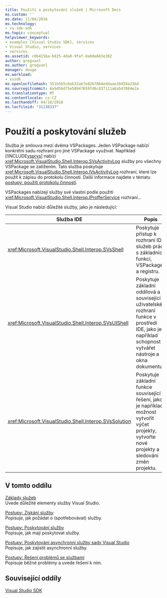 ```yaml
---
title: Použití a poskytování služeb | Microsoft Docs
ms.custom: ''
ms.date: 11/04/2016
ms.technology:
- vs-ide-sdk
ms.topic: conceptual
helpviewer_keywords:
- examples [Visual Studio SDK], services
- Visual Studio, services
- services
ms.assetid: c0b415ba-b825-4da0-9faf-8a60a663e302
author: gregvanl
ms.author: gregvanl
manager: douge
ms.workload:
- vssdk
ms.openlocfilehash: 351b5b5c0ab32ab7e8267864eddaae10459a23bd
ms.sourcegitcommit: 6a9d5bd75e50947659fd6c837111a6a547884e2a
ms.translationtype: MT
ms.contentlocale: cs-CZ
ms.lasthandoff: 04/16/2018
ms.locfileid: "31138337"
---
```

# <a name="using-and-providing-services"></a>Použití a poskytování služeb
Služba je smlouva mezi dvěma VSPackages. Jeden VSPackage nabízí konkrétní sadu rozhraní pro jiné VSPackage využívat. Například [!INCLUDE[vsprvs](../code-quality/includes/vsprvs_md.md)] nabízí <xref:Microsoft.VisualStudio.Shell.Interop.SVsActivityLog> služby pro všechny VSPackage se zatížením. Tato služba poskytuje <xref:Microsoft.VisualStudio.Shell.Interop.IVsActivityLog> rozhraní, které lze použít k zápisu do protokolu činnosti. Další informace najdete v tématu [postupy: použití protokolu činnosti](../extensibility/how-to-use-the-activity-log.md).  
  
 VSPackages nabízejí služby své vlastní podle použití <xref:Microsoft.VisualStudio.Shell.Interop.IProfferService> rozhraní...  
  
 Visual Studio nabízí důležité služby, jako je následující:  
  
|Služba IDE|Popis|  
|-----------------|-----------------|  
|<xref:Microsoft.VisualStudio.Shell.Interop.SVsShell>|Poskytuje přístup k rozhraní IDE služeb práci s základních funkcí, VSPackages a registru.|  
|<xref:Microsoft.VisualStudio.Shell.Interop.SVsUIShell>|Poskytuje základní oddílová a související uživatelské rozhraní funkce v prostředí IDE, jako je například schopnost vytvářet nástroje a okna dokumentu.|  
|<xref:Microsoft.VisualStudio.Shell.Interop.SVsSolution>|Poskytuje základní funkce související s řešení, jako je například možnost vytvořit výčet projekty, vytvořte nové projekty a sledování změn projektu.|  
  
## <a name="in-this-section"></a>V tomto oddílu  
 [Základy služeb](../extensibility/internals/service-essentials.md)  
 Uvede důležité elementy služby Visual Studio.  
  
 [Postupy: Získání služby](../extensibility/how-to-get-a-service.md)  
 Popisuje, jak požádat o (spotřebovávat) služby.  
  
 [Postupy: Poskytování služby](../extensibility/how-to-provide-a-service.md)  
 Popisuje, jak mají poskytovat služby.  
  
 [Postupy: Poskytování asynchronní služby sady Visual Studio](../extensibility/how-to-provide-an-asynchronous-visual-studio-service.md)  
 Popisuje, jak zajistit asynchronní služby.  
  
 [Postupy: Řešení problémů se službami](../extensibility/how-to-troubleshoot-services.md)  
 Popisuje běžné problémy a uvede řešení k nim.  
  
## <a name="related-sections"></a>Související oddíly  
 [Visual Studio SDK](../extensibility/visual-studio-sdk.md)